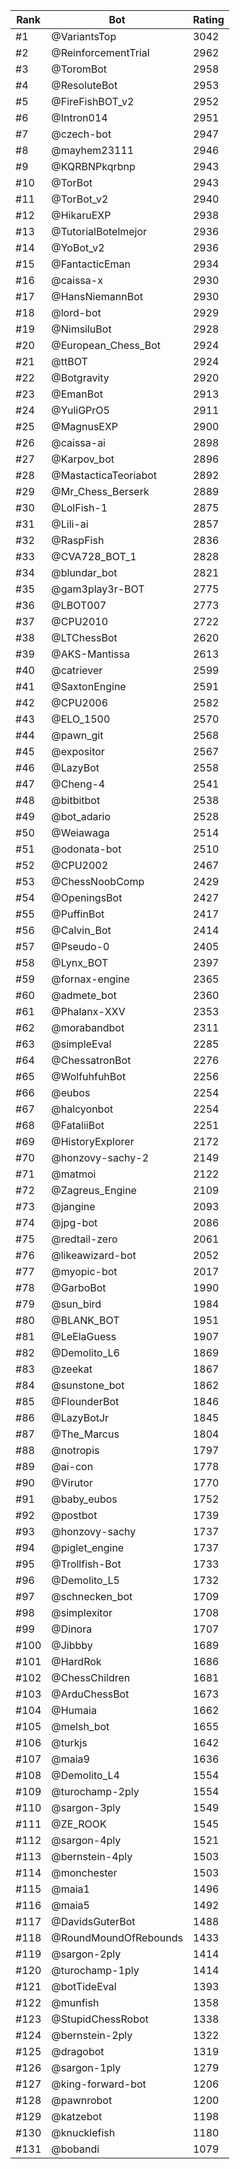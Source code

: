 Rank|Bot|Rating
---|---|---
#1|@VariantsTop|3042
#2|@ReinforcementTrial|2962
#3|@ToromBot|2958
#4|@ResoluteBot|2953
#5|@FireFishBOT_v2|2952
#6|@Intron014|2951
#7|@czech-bot|2947
#8|@mayhem23111|2946
#9|@KQRBNPkqrbnp|2943
#10|@TorBot|2943
#11|@TorBot_v2|2940
#12|@HikaruEXP|2938
#13|@TutorialBotelmejor|2936
#14|@YoBot_v2|2936
#15|@FantacticEman|2934
#16|@caissa-x|2930
#17|@HansNiemannBot|2930
#18|@lord-bot|2929
#19|@NimsiluBot|2928
#20|@European_Chess_Bot|2924
#21|@ttBOT|2924
#22|@Botgravity|2920
#23|@EmanBot|2913
#24|@YuliGPrO5|2911
#25|@MagnusEXP|2900
#26|@caissa-ai|2898
#27|@Karpov_bot|2896
#28|@MastacticaTeoriabot|2892
#29|@Mr_Chess_Berserk|2889
#30|@LolFish-1|2875
#31|@Lili-ai|2857
#32|@RaspFish|2836
#33|@CVA728_BOT_1|2828
#34|@blundar_bot|2821
#35|@gam3play3r-BOT|2775
#36|@LBOT007|2773
#37|@CPU2010|2722
#38|@LTChessBot|2620
#39|@AKS-Mantissa|2613
#40|@catriever|2599
#41|@SaxtonEngine|2591
#42|@CPU2006|2582
#43|@ELO_1500|2570
#44|@pawn_git|2568
#45|@expositor|2567
#46|@LazyBot|2558
#47|@Cheng-4|2541
#48|@bitbitbot|2538
#49|@bot_adario|2528
#50|@Weiawaga|2514
#51|@odonata-bot|2510
#52|@CPU2002|2467
#53|@ChessNoobComp|2429
#54|@OpeningsBot|2427
#55|@PuffinBot|2417
#56|@Calvin_Bot|2414
#57|@Pseudo-0|2405
#58|@Lynx_BOT|2397
#59|@fornax-engine|2365
#60|@admete_bot|2360
#61|@Phalanx-XXV|2353
#62|@morabandbot|2311
#63|@simpleEval|2285
#64|@ChessatronBot|2276
#65|@WolfuhfuhBot|2256
#66|@eubos|2254
#67|@halcyonbot|2254
#68|@FataliiBot|2251
#69|@HistoryExplorer|2172
#70|@honzovy-sachy-2|2149
#71|@matmoi|2122
#72|@Zagreus_Engine|2109
#73|@jangine|2093
#74|@jpg-bot|2086
#75|@redtail-zero|2061
#76|@likeawizard-bot|2052
#77|@myopic-bot|2017
#78|@GarboBot|1990
#79|@sun_bird|1984
#80|@BLANK_BOT|1951
#81|@LeElaGuess|1907
#82|@Demolito_L6|1869
#83|@zeekat|1867
#84|@sunstone_bot|1862
#85|@FlounderBot|1846
#86|@LazyBotJr|1845
#87|@The_Marcus|1804
#88|@notropis|1797
#89|@ai-con|1778
#90|@Virutor|1770
#91|@baby_eubos|1752
#92|@postbot|1739
#93|@honzovy-sachy|1737
#94|@piglet_engine|1737
#95|@Trollfish-Bot|1733
#96|@Demolito_L5|1732
#97|@schnecken_bot|1709
#98|@simplexitor|1708
#99|@Dinora|1707
#100|@Jibbby|1689
#101|@HardRok|1686
#102|@ChessChildren|1681
#103|@ArduChessBot|1673
#104|@Humaia|1662
#105|@melsh_bot|1655
#106|@turkjs|1642
#107|@maia9|1636
#108|@Demolito_L4|1554
#109|@turochamp-2ply|1554
#110|@sargon-3ply|1549
#111|@ZE_ROOK|1545
#112|@sargon-4ply|1521
#113|@bernstein-4ply|1503
#114|@monchester|1503
#115|@maia1|1496
#116|@maia5|1492
#117|@DavidsGuterBot|1488
#118|@RoundMoundOfRebounds|1433
#119|@sargon-2ply|1414
#120|@turochamp-1ply|1414
#121|@botTideEval|1393
#122|@munfish|1358
#123|@StupidChessRobot|1338
#124|@bernstein-2ply|1322
#125|@dragobot|1319
#126|@sargon-1ply|1279
#127|@king-forward-bot|1206
#128|@pawnrobot|1200
#129|@katzebot|1198
#130|@knucklefish|1180
#131|@bobandi|1079
